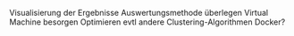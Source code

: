 Visualisierung der Ergebnisse
Auswertungsmethode überlegen
Virtual Machine besorgen
Optimieren
evtl andere Clustering-Algorithmen
Docker?